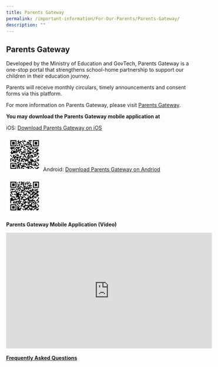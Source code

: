 ```yaml
---
title: Parents Gateway
permalink: /important-information/For-Our-Parents/Parents-Gateway/
description: ""
---
```

## Parents Gateway

Developed by the Ministry of Education and GovTech, Parents Gateway is a one-stop portal that strengthens school-home partnership to support our children in their education journey.

Parents will receive monthly circulars, timely announcements and consent forms via this platform.

For more information on Parents Gateway, please visit&nbsp;[Parents Gateway](https://pg.moe.edu.sg/#home).

**You may download the Parents Gateway mobile application at**

iOS:&nbsp;[Download Parents Gateway on iOS](https://itunes.apple.com/sg/app/parents-gateway/id1267198708?mt=8)

<img style="width: 20%;" src="/images/PG-iOS.png" align="left">
<br><br><br><br>

Android:&nbsp;[Download Parents Gateway on Andriod](https://play.google.com/store/apps/details?id=com.moe.pgp&amp;hl=en_SG)

<img style="width: 20%;" src="/images/PG-Andriod.png" align="left">

<br><br><br><br><br><br><br>
**Parents Gateway Mobile Application (Video)**

<iframe width="560" height="315" src="https://www.youtube.com/embed/EKpiTM5axNA" title="YouTube video player" frameborder="0" allow="accelerometer; autoplay; clipboard-write; encrypted-media; gyroscope; picture-in-picture" allowfullscreen=""></iframe>

[**Frequently Asked Questions**](https://pg.moe.edu.sg/faq)